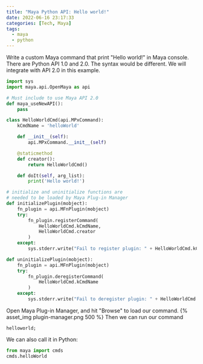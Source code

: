 ```yaml
---
title: "Maya Python API: Hello world!"
date: 2022-06-16 23:17:33
categories: [Tech, Maya]
tags:
  - maya
  - python
---
```

Write a custom Maya command that print "Hello world!" in Maya console.
There are Python API 1.0 and 2.0. The syntax would be different. 
We will integrate with API 2.0 in this example.

```python
import sys
import maya.api.OpenMaya as api

# Must include to use Maya API 2.0
def maya_useNewAPI():
    pass

class HelloWorldCmd(api.MPxCommand):
    kCmdName = 'helloWorld'

    def __init__(self):
        api.MPxCommand.__init__(self)

    @staticmethod
    def creator():
        return HelloWorldCmd()

    def doIt(self, arg_list):
        print('Hello world!')

# initialize and uninitialize functions are
# needed to be loaded by Maya Plug-in Manager 
def initializePlugin(mobject):
    fn_plugin = api.MFnPlugin(mobject)
    try:
        fn_plugin.registerCommand(
            HelloWorldCmd.kCmdName,
            HelloWorldCmd.creator
        )
    except:
        sys.stderr.write("Fail to register plugin: " + HelloWorldCmd.kCmdName)

def uninitializePlugin(mobject):
    fn_plugin = api.MFnPlugin(mobject)
    try:
        fn_plugin.deregisterCommand(
            HelloWorldCmd.kCmdName
        )
    except:
        sys.stderr.write("Fail to deregister plugin: " + HelloWorldCmd.kCmdName)
```

Open Maya Plug-in Manager, and hit "Browse" to load our command.
{% asset_img plugin-manager.png 500 %}
Then we can run our command
```mel
helloworld;
```

We can also call it in Python:
```python
from maya import cmds
cmds.helloWorld
```